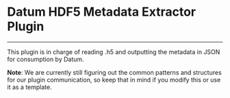 # Datum HDF5 Metadata Extractor Plugin

---

This plugin is in charge of reading .h5 and outputting the metadata in JSON for consumption by Datum.

**Note**: We are currently still figuring out the common patterns and structures for our plugin communication, so keep that in mind if you modify this or use it as a template.
